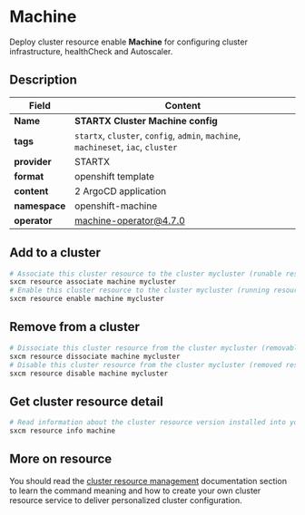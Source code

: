 # Machine

Deploy cluster resource enable **Machine** for configuring cluster infrastructure, healthCheck and Autoscaler.

## Description

| Field         | Content                                                                           |
| ------------- | --------------------------------------------------------------------------------- |
| **Name**      | **STARTX Cluster Machine config**                                                 |
| **tags**      | `startx`, `cluster`, `config`, `admin`, `machine`, `machineset`, `iac`, `cluster` |
| **provider**  | STARTX                                                                            |
| **format**    | openshift template                                                                |
| **content**   | 2 ArgoCD application                                                              |
| **namespace** | openshift-machine                                                                 |
| **operator**  | machine-operator@4.7.0                                                            |

## Add to a cluster

```bash
# Associate this cluster resource to the cluster mycluster (runable resource)
sxcm resource associate machine mycluster
# Enable this cluster resource to the cluster mycluster (running resource)
sxcm resource enable machine mycluster
```

## Remove from a cluster

```bash
# Dissociate this cluster resource from the cluster mycluster (removable resource)
sxcm resource dissociate machine mycluster
# Disable this cluster resource from the cluster mycluster (removed resource)
sxcm resource disable machine mycluster
```

## Get cluster resource detail

```bash
# Read information about the cluster resource version installed into your host (local)
sxcm resource info machine
```

## More on resource

You should read the [cluster resource management](../../4-cluster-resources) documentation section to learn the command
meaning and how to create your own cluster resource service to deliver personalized cluster configuration.
